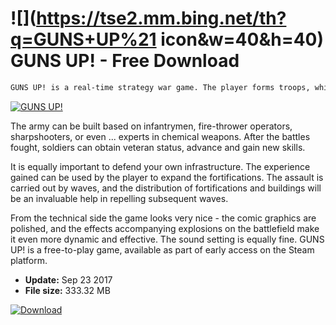 # ![](https://tse2.mm.bing.net/th?q=GUNS+UP%21 icon&w=40&h=40) GUNS UP!  - Free Download

```sh
GUNS UP! is a real-time strategy war game. The player forms troops, which will then assault the fortifications of the opponent. The gameplay, however, does not work to send next waves of cannon meat on the rampart - the ability to defend your own infrastructure will be equally important for victory.
```
[![GUNS UP!](https:https://tse1.mm.bing.net/th?id=OIP.01Pn_NqAZmrDHAIV0dvkrQHaEK&pid=Api)](https://softexe.net/win/games-entertainment/strategies/guns-up:pRhpp.html)

The army can be built based on infantrymen, fire-thrower operators, sharpshooters, or even ... experts in chemical weapons. After the battles fought, soldiers can obtain veteran status, advance and gain new skills.
 
 It is equally important to defend your own infrastructure. The experience gained can be used by the player to expand the fortifications. The assault is carried out by waves, and the distribution of fortifications and buildings will be an invaluable help in repelling subsequent waves.
 
 From the technical side the game looks very nice - the comic graphics are polished, and the effects accompanying explosions on the battlefield make it even more dynamic and effective. The sound setting is equally fine. GUNS UP! is a free-to-play game, available as part of early access on the Steam platform.


- **Update:** Sep 23 2017
- **File size:** 333.32 MB

[![Download](https://cdn.softexe.net/static/img/download.png)](https://softexe.net/win/games-entertainment/strategies/guns-up:pRhpp.html)

